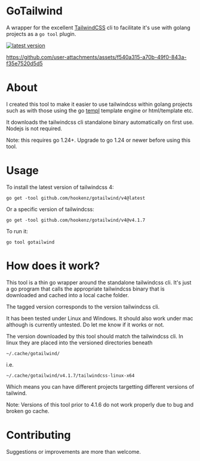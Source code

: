 # GoTailwind
A wrapper for the excellent [TailwindCSS](https://tailwindcss.com/) cli to facilitate it's use with golang projects as a `go tool` plugin.

[![latest version](https://img.shields.io/github/v/tag/hookenz/gotailwind?color=%2344cc11&label=Latest%20release&style=for-the-badge)](https://github.com/hookenz/gotailwind/releases/latest)

https://github.com/user-attachments/assets/f540a315-a70b-49f0-843a-f35e7520d5d5

# About

I created this tool to make it easier to use tailwindcss within golang projects such as with those using the go [templ](https://templ.guide/) template engine or html/template etc.

It downloads the tailwindcss cli standalone binary automatically on first use.  Nodejs is not required.

Note: this requires go 1.24+.  Upgrade to go 1.24 or newer before using this tool.

# Usage

To install the latest version of tailwindcss 4:
```
go get -tool github.com/hookenz/gotailwind/v4@latest
```

Or a specific version of tailwindcss:
```
go get -tool github.com/hookenz/gotailwind/v4@v4.1.7
```
To run it:
```
go tool gotailwind
```

# How does it work? 
This tool is a thin go wrapper around the standalone tailwindcss cli.  It's just a go program that calls the appropriate tailwindcss 
binary that is downloaded and cached into a local cache folder.

The tagged version corresponds to the version tailwindcss cli.

It has been tested under Linux and Windows. It should also work under mac although is currently untested. Do let me know if it works or not.

The version downloaded by this tool should match the tailwindcss cli.
In linux they are placed into the versioned directories beneath
```
~/.cache/gotailwind/
```

i.e.  
```
~/.cache/gotailwind/v4.1.7/tailwindcss-linux-x64
```

Which means you can have different projects targetting different versions of tailwind.

Note: Versions of this tool prior to 4.1.6 do not work properly due to bug and broken go cache.  

# Contributing
Suggestions or improvements are more than welcome.
